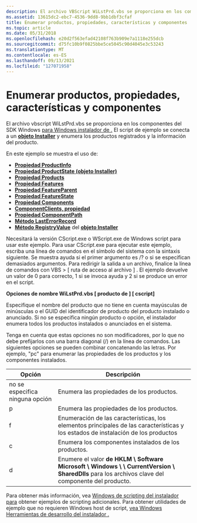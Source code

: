 ```yaml
---
description: El archivo VBScript WiLstPrd.vbs se proporciona en los componentes del SDK de Windows para Windows Instalador de aplicaciones. El script de ejemplo se conecta a un objeto Installer y enumera los productos registrados y la información del producto.
ms.assetid: 13615dc2-ebc7-4536-9dd8-9bb1dbf3cfaf
title: Enumerar productos, propiedades, características y componentes
ms.topic: article
ms.date: 05/31/2018
ms.openlocfilehash: e20d2f563efad42108f763b909e7a1118e255dcb
ms.sourcegitcommit: d75fc10b9f0825bbe5ce5045c90d4045e3c53243
ms.translationtype: MT
ms.contentlocale: es-ES
ms.lasthandoff: 09/13/2021
ms.locfileid: "127071958"
---
```

# <a name="list-products-properties-features-and-components"></a>Enumerar productos, propiedades, características y componentes

El archivo vbscript WiLstPrd.vbs se proporciona en los componentes del SDK Windows [para Windows instalador de .](platform-sdk-components-for-windows-installer-developers.md) El script de ejemplo se conecta a un [**objeto Installer**](installer-object.md) y enumera los productos registrados y la información del producto.

En este ejemplo se muestra el uso de:

-   [**Propiedad ProductInfo**](installer-productinfo.md)
-   [**Propiedad ProductState (objeto Installer)**](installer-productstate-property.md)
-   [**Propiedad Products**](installer-products.md)
-   [**Propiedad Features**](installer-features.md)
-   [**Propiedad FeatureParent**](installer-featureparent.md)
-   [**Propiedad FeatureState**](installer-featurestate.md)
-   [**Propiedad Components**](installer-components.md)
-   [**ComponentClients, propiedad**](installer-componentclients.md)
-   [**Propiedad ComponentPath**](installer-componentpath.md)
-   [**Método LastErrorRecord**](installer-lasterrorrecord.md)
-   [**Método RegistryValue**](installer-registryvalue.md) del [ **objeto Installer**](installer-object.md)

Necesitará la versión CScript.exe o WScript.exe de Windows script para usar este ejemplo. Para usar CScript.exe para ejecutar este ejemplo, escriba una línea de comandos en el símbolo del sistema con la sintaxis siguiente. Se muestra ayuda si el primer argumento es /? o si se especifican demasiados argumentos. Para redirigir la salida a un archivo, finalice la línea de comandos con VBS > \[ ruta de acceso al archivo \] . El ejemplo devuelve un valor de 0 para correcto, 1 si se invoca ayuda y 2 si se produce un error en el script.

**Opciones de nombre WiLstPrd.vbs \[ producto de \] \[ cscript\]**

Especifique el nombre del producto que no tiene en cuenta mayúsculas de minúsculas o el GUID del identificador de producto del producto instalado o anunciado. Si no se especifica ningún producto o opción, el instalador enumera todos los productos instalados o anunciados en el sistema.

Tenga en cuenta que estas opciones no son modificadores, por lo que no debe prefijarlos con una barra diagonal (/) en la línea de comandos. Las siguientes opciones se pueden combinar concatenando las letras. Por ejemplo, "pc" para enumerar las propiedades de los productos y los componentes instalados.



| Opción               | Descripción                                                                                                                           |
|----------------------|---------------------------------------------------------------------------------------------------------------------------------------|
| no se especifica ninguna opción | Enumera las propiedades de los productos.                                                                                                        |
| p                    | Enumera las propiedades de los productos.                                                                                                        |
| f                    | Enumeración de las características, los elementos principales de las características y los estados de instalación de los productos                                                                 |
| c                    | Enumera los componentes instalados de los productos.                                                                                              |
| d                    | Enumere el valor **de HKLM \\ Software Microsoft \\ Windows \\ \\ CurrentVersion \\ SharedDlls** para los archivos clave del componente del producto. |



 

Para obtener más información, vea [Windows de scripting del instalador para](windows-installer-scripting-examples.md) obtener ejemplos de scripting adicionales. Para obtener utilidades de ejemplo que no requieren Windows host de script, [vea Windows Herramientas de desarrollo del instalador .](windows-installer-development-tools.md)

 

 



